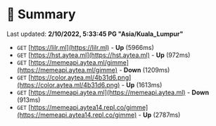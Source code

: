 # 📖 Summary
Last updated: **2/10/2022, 5:33:45 PG "Asia/Kuala_Lumpur"**

- `GET` [https://lilr.ml](https://lilr.ml) - **Up** (5966ms)
- `GET` [https://hst.aytea.ml](https://hst.aytea.ml) - **Up** (972ms)
- `GET` [https://memeapi.aytea.ml/gimme](https://memeapi.aytea.ml/gimme) - **Down** (1209ms)
- `GET` [https://color.aytea.ml/4b31d6.png](https://color.aytea.ml/4b31d6.png) - **Up** (1613ms)
- `GET` [https://memeapi.aytea.ml](https://memeapi.aytea.ml) - **Down** (913ms)
- `GET` [https://memeapi.aytea14.repl.co/gimme](https://memeapi.aytea14.repl.co/gimme) - **Up** (2787ms)
